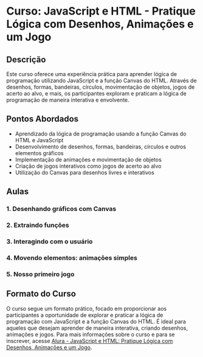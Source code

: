 # Curso: JavaScript e HTML - Pratique Lógica com Desenhos, Animações e um Jogo

## Descrição

Este curso oferece uma experiência prática para aprender lógica de programação utilizando JavaScript e a função Canvas do HTML. Através de desenhos, formas, bandeiras, círculos, movimentação de objetos, jogos de acerto ao alvo, e mais, os participantes exploram e praticam a lógica de programação de maneira interativa e envolvente.

## Pontos Abordados

- Aprendizado da lógica de programação usando a função Canvas do HTML e JavaScript
- Desenvolvimento de desenhos, formas, bandeiras, círculos e outros elementos gráficos
- Implementação de animações e movimentação de objetos
- Criação de jogos interativos como jogos de acerto ao alvo
- Utilização do Canvas para desenhos livres e interativos

## Aulas

### 1. Desenhando gráficos com Canvas
### 2. Extraindo funções 
### 3. Interagindo com o usuário
### 4. Movendo elementos: animações simples
### 5. Nosso primeiro jogo
## Formato do Curso

O curso segue um formato prático, focado em proporcionar aos participantes a oportunidade de explorar e praticar a lógica de programação com JavaScript e a função Canvas do HTML. É ideal para aqueles que desejam aprender de maneira interativa, criando desenhos, animações e jogos.
Para mais informações sobre o curso e para se inscrever, acesse [Alura - JavaScript e HTML: Pratique Lógica com Desenhos, Animações e um Jogo](https://pm3.alura.com.br/course/logica-programacao-pratica-com-desenho-animacoes-em-jogo).
